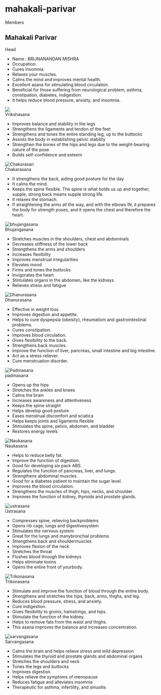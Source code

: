 # mahakali-parivar
Members
<!DOCTYPE html>
<html><!--Made by RAJAT PORWAL
        Total time taken - 2:30hrs(approx)
        YOGA SE HOGA!-->
<head>
    <title>Mahakali Parivar</title>
    <meta name="viewport" content="width=device-width, initial-scale=1.0">
<link rel = "stylesheet" type = "text/css" href = "/storage/emulated/0/h/myfile1.css" />



</head>
<body>
    <h2>Mahakali Parivar</h2>
    <div class="card">
        <img src="" alt="">
        <div>Head</div>
        <span class="description"><ul>
            <li> Name : BRIJNANANDAN MISHRA
<li>Occupation:</li>
<li>Cures insomnia.</li>
<li>Relaxes your muscles.</li>
<li>Calms the mind and improves mental health.</li>
<li>Excellent asana for stimulating blood circulation.</li>
<li>Beneficial for those suffering from neurological problem, asthma, constipation, diabetes, indigestion.</li>
<li>It helps reduce blood pressure, anxiety, and insomnia.</li></ul></span>
    </div>
    <div class="card">
        <img src="/storage/emulated/0/h/1st.jpg">
        <div>Vrikshasana</div>
        <span class="description"><ul><li>Improves balance and stability in the legs</li>
<li>Strengthens the ligaments and tendon of the feet</li>
<li>Strengthens and tones the entire standing leg, up to the buttocks</li>
<li>Assists the body in establishing pelvic stability</li>
<li>Strengthen the bones of the hips and legs due to the weight-bearing nature of the pose</li>
<li>Builds self-confidence and esteem</li>
</ul></span>
    </div>
    <div class="card">
        <img src="https://image.shutterstock.com/image-photo/side-view-beautiful-young-woman-260nw-528602431.jpg" alt="Chakarasan">
        <div>Chakarasana</div>
        <span class="description"><ul>
<li>It strengthens the back, aiding good posture for the day</li>
<li>It calms the mind.</li>
<li>Keeps the spine flexible. The spine is what holds us up and together, supple, strong back means supple strong life.</li>
<li>It relaxes the stomach.</li>
<li>If straightening the arms all the way, and with the elbows IN, it prepares the body for strength poses, and it opens the chest and therefore the heart.</li></ul></span>
    </div>
    <div class="card">
        <img src="https://eyogaguru.com/wp-content/uploads/2013/07/bhujangasana-cobrapose-big.jpg" alt="bhujangasana">
        <div>Bhujangasana</div>
        <span class="description"><ul><li>Stretches muscles in the shoulders, chest and abdominals
<li>Decreases stiffness of the lower back</li>
<li>Strengthens the arms and shoulders</li>
<li>Increases flexibility</li>
<li>Improves menstrual irregularities</li>
<li>Elevates mood</li>
<li>Firms and tones the buttocks</li>
<li>Invigorates the heart</li>
<li>Stimulates organs in the abdomen, like the kidneys</li>
<li>Relieves stress and fatigue</li>
</ul></span>
    </div>
    <div class="card">
        <img src="https://www.alphamale.co/wp-content/uploads/2017/12/Dhanurasana-1.jpg.webp" alt="Dhanurasana">
        <div>Dhanurasana</div>
        <span class="description"><ul><li>Effective in weight loss.</li>
<li>Improves digestion and appetite.</li>
<li>Helps to cure dyspepsia (obesity), rheumatism and gastrointestinal problems.</li>
<li>Cures constipation.</li>
<li>Improves blood circulation.</li>
<li>Gives flexibility to the back.</li>
<li>Strengthens back muscles.</li>
<li>Improve the function of liver, pancreas, small intestine and big intestine.</li>
<li>Act as a stress reliever.</li>
<li>Cure menstruation disorder.</li></ul></span>
    </div>
    <div class="card">
        <img src="https://www.yogaasan.com/wp-content/uploads/2016/09/image0041.png" alt="Padmasana">
        <div>padmasana</div>
        <span class="description"><ul><li>Opens up the hips</li>
<li>Stretches the ankles and knees</li>
<li>Calms the brain</li>
<li>Increases awareness and attentiveness</li>
<li>Keeps the spine straight</li>
<li>Helps develop good posture</li>
<li>Eases menstrual discomfort and sciatica</li>
<li>Helps keeps joints and ligaments flexible</li>
<li>Stimulates the spine, pelvis, abdomen, and bladder</li>
<li>Restores energy levels</li></ul></span>
    </div>
    <div class="card">
        <img src="https://eyogaguru.com/wp-content/uploads/2013/09/Naukasana-Boat-Yoga-Pose-.jpg" alt="Naukasana">
        <div>Naukasana</div>
        <span class="description"><ul><li>Helps to reduce belly fat.</li>
<li>Improve the function of digestion.</li>
<li>Good for developing six pack ABS.</li>
<li>Regulates the function of pancreas, liver, and lungs.</li>
<li>Strengthens abdominal muscles.</li>
<li>Good for a diabetes patient to maintain the sugar level.</li>
<li>Improves the blood circulation.</li>
<li>Strengthens the muscles of thigh, hips, necks, and shoulder.</li>
<li>Improves the function of kidney, thyroids and prostate glands.</li></ul></span>
    </div>
    <div class="card">
        <img src="http://www.augustyoga.com/Uploads/Asana/51/ustrasana.jpg" alt="ustrasana">
        <div>Ustrasana</div>
        <span class="description"><ul><li>Compresses spine, relieving backproblems</li>
<li>Opens rib cage, lungs and digestivesystem</li>
<li>Stimulates the nervous system</li>
<li>Great for the lungs and manybronchial problems</li>
<li>Strengthens back and shouldermuscles</li>
<li>Improves flexion of the neck</li>
<li>Stretches the throat</li>
<li>Flushes blood through the kidneys</li>
<li>Helps eliminate toxins</li>
<li>Opens the entire front of yourbody.</li>
</ul></span>
    </div>
    <div class="card">
        <img src="https://indusscrolls.com/wp-content/uploads/2019/04/Trikonasana-Triangle-Pose-848x480.jpg" alt="Trikonasana">
        <div>Trikonasana</div>
        <span class="description"><ul><li>Stimulate and improve the function of blood through the entire body.</li>
<li>Strengthens and stretches the hips, back, arms, thighs, and leg.</li>
<li>Reduces blood pressure, stress, and anxiety.</li>
<li>Cure indigestion.</li>
<li>Gives flexibility to groins, hamstrings, and hips.</li>

<li>Stimulate the function of the kidney.</li>
<li>Helps to remove fats from the waist and thighs.</li>
<li>This asana improves the balance and increases concentration.</li></ul></span>
    </div>
    <div class="card">
        <img src="https://www.alphamale.co/wp-content/uploads/2017/12/sarvangasana.jpg.webp" alt="sarvangasana">
        <div>Sarvangasana</div>
        <span class="description"><ul><li>Calms the brain and helps relieve stress and mild depression</li>
<li>Stimulates the thyroid and prostate glands and abdominal organs</li>
<li>Stretches the shoulders and neck</li>
<li>Tones the legs and buttocks</li>
<li>Improves digestion</li>
<li>Helps relieve the symptoms of menopause</li>
<li>Reduces fatigue and alleviates insomnia</li>
<li>Therapeutic for asthma, infertility, and sinusitis</li></ul></span>
    </div>
</body>
</html>
